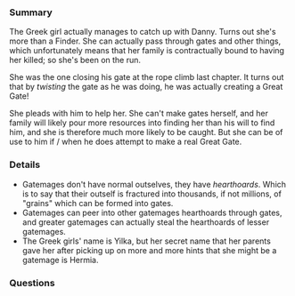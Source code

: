 ### Summary
The Greek girl actually manages to catch up with Danny. Turns out she's more than a Finder. She can actually pass through gates and other things, which unfortunately means that her family is contractually bound to having her killed; so she's been on the run.

She was the one closing his gate at the rope climb last chapter. It turns out that by *twisting* the gate as he was doing, he was actually creating a Great Gate!

She pleads with him to help her. She can't make gates herself, and her family will likely pour more resources into finding her than his will to find him, and she is therefore much more likely to be caught. But she can be of use to him if / when he does attempt to make a real Great Gate.


### Details
* Gatemages don't have normal outselves, they have *hearthoards*. Which is to say that their outself is fractured into thousands, if not millions, of "grains" which can be formed into gates.
* Gatemages can peer into other gatemages hearthoards through gates, and greater gatemages can actually steal the hearthoards of lesser gatemages.
* The Greek girls' name is Yilka, but her secret name that her parents gave her after picking up on more and more hints that she might be a gatemage is Hermia.



### Questions

